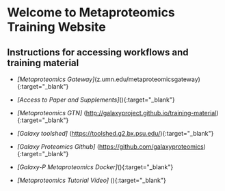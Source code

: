# Welcome to Metaproteomics Training Website

## **Instructions for accessing workflows and training material**


* _[Metaproteomics Gateway]_(z.umn.edu/metaproteomicsgateway){:target="_blank"}

* _[Access to Paper and Supplements]_(){:target="_blank"}

* _[Metaproteomics GTN]_ (http://galaxyproject.github.io/training-material){:target="_blank"}

* _[Galaxy toolshed]_ (https://toolshed.g2.bx.psu.edu/){:target="_blank"}

* _[Galaxy Proteomics Github]_ (https://github.com/galaxyproteomics){:target="_blank"}

* _[Galaxy-P Metaproteomics Docker]_(){:target="_blank"}

* _[Metaproteomics Tutorial Video]_ (){:target="_blank"}

